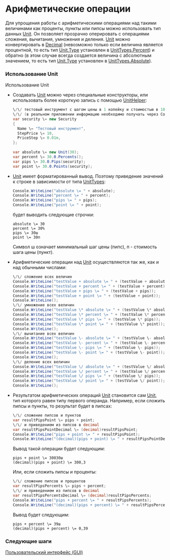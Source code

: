 # Арифметические операции

Для упрощения работы с арифметическими операциями над такими величинами как проценты, пункты или пипсы можно использовать тип данных [Unit](../api/StockSharp.Messages.Unit.html). Он позволяет прозрачно оперировать с операциями сложения, вычитания, умножения и деления. [Unit](../api/StockSharp.Messages.Unit.html) можно конвертировать в [Decimal](../api/System.Decimal.html) (невозможно только если величина является процентной, то есть тип [Unit.Type](../api/StockSharp.Messages.Unit.Type.html) установлен в [UnitTypes.Percent](../api/StockSharp.Messages.UnitTypes.Percent.html)) и обратно (в этом случае всегда создается величина с абсолютным значением, то есть тип [Unit.Type](../api/StockSharp.Messages.Unit.Type.html) установлен в [UnitTypes.Absolute](../api/StockSharp.Messages.UnitTypes.Absolute.html)). 

### Использование Unit

Использование Unit

- Создавать [Unit](../api/StockSharp.Messages.Unit.html) можно через специальные конструкторы, или использовать более короткую запись с помощью [UnitHelper](../api/StockSharp.Messages.UnitHelper.html): 

  ```cs
  \/\/ тестовый инструмент с шагом цены в 1 копейку и стоимостью в 10 рублей
  \/\/ (в реальном приложении информацию необходимо получать через Connector.NewSecurity)
  var security \= new Security
  {
  	Name \= "Тестовый инструмент",
  	StepPrice \= 10,
  	PriceStep \= 0.01m,
  };
  			
  var absolute \= new Unit(30);
  var percent \= 30.0.Percents();
  var pips \= 30.0.Pips(security);
  var point \= 30.0.Points(security);
  ```
- [Unit](../api/StockSharp.Messages.Unit.html) имеет форматированный вывод. Поэтому приведение значений к строке в зависимости от типа [UnitTypes](../api/StockSharp.Messages.UnitTypes.html): 

  ```cs
  Console.WriteLine("absolute \= " + absolute);
  Console.WriteLine("percent \= " + percent);
  Console.WriteLine("pips \= " + pips);
  Console.WriteLine("point \= " + point);
  ```

  будет выводить следующие строчки:

  ```none
  absolute \= 30
  percent \= 30%
  pips \= 30ш
  point \= 30п
  ```

  Символ ш означает минимальный шаг цены (пипс), п \- стоимость шага цены (пункт).
- Арифметические операции над [Unit](../api/StockSharp.Messages.Unit.html) осуществляются так же, как и над обычными числами: 

  ```cs
  \/\/ сложение всех величин
  Console.WriteLine("testValue + absolute \= " + (testValue + absolute));
  Console.WriteLine("testValue + percent \= " + (testValue + percent));
  Console.WriteLine("testValue + pips \= " + (testValue + pips));
  Console.WriteLine("testValue + point \= " + (testValue + point));
  Console.WriteLine();
  \/\/ умножение всех величин
  Console.WriteLine("testValue \* absolute \= " + (testValue \* absolute));
  Console.WriteLine("testValue \* percent \= " + (testValue \* percent));
  Console.WriteLine("testValue \* pips \= " + (testValue \* pips));
  Console.WriteLine("testValue \* point \= " + (testValue \* point));
  Console.WriteLine();
  \/\/ вычитание всех величин
  Console.WriteLine("testValue \- absolute \= " + (testValue \- absolute));
  Console.WriteLine("testValue \- percent \= " + (testValue \- percent));
  Console.WriteLine("testValue \- pips \= " + (testValue \- pips));
  Console.WriteLine("testValue \- point \= " + (testValue \- point));
  Console.WriteLine();
  \/\/ деление всех величин
  Console.WriteLine("testValue \/ absolute \= " + (testValue \/ absolute));
  Console.WriteLine("testValue \/ percent \= " + (testValue \/ percent));
  Console.WriteLine("testValue \/ pips \= " + (testValue \/ pips));
  Console.WriteLine("testValue \/ point \= " + (testValue \/ point));
  Console.WriteLine();
  ```
- Результатом арифметических операций [Unit](../api/StockSharp.Messages.Unit.html) становится сам [Unit](../api/StockSharp.Messages.Unit.html), тип которого равен типу первого операнда. Например, если сложить пипсы и пункты, то результат будет в пипсах: 

  ```cs
  \/\/ сложение пипсов и пунктов
  var resultPipsPoint \= pips + point;
  \/\/ и приведением из пипсов в decimal
  var resultPipsPointDecimal \= (decimal)resultPipsPoint;
  Console.WriteLine("pips + point \= " + resultPipsPoint);
  Console.WriteLine("(decimal)(pips + point) \= " + resultPipsPointDecimal);
  ```

  Вывод такой операции будет следующим:

  ```none
  pips + point \= 30030ш
  (decimal)(pips + point) \= 300,3
  ```

  Или, если сложить пипсы и проценты: 

  ```cs
  \/\/ сложение пипсов и процентов
  var resultPipsPercents \= pips + percent;
  \/\/ и приведением из пипсов в decimal
  var resultPipsPercentsDecimal \= (decimal)resultPipsPercents;
  Console.WriteLine("pips + percent \= " + resultPipsPercents);
  Console.WriteLine("(decimal)(pips + percent) \= " + resultPipsPercentsDecimal);
  ```

  Вывод будет следующим:

  ```none
  pips + percent \= 39ш
  (decimal)(pips + percent) \= 0,39
  ```

### Следующие шаги

[Пользовательский интерфейс (GUI)](UIMarshalling.md)
